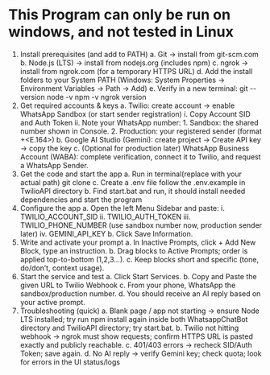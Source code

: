 # This Program can only be run on windows, and not tested in Linux

1)	Install prerequisites (and add to PATH)
    a.	Git → install from git-scm.com
    b.	Node.js (LTS) → install from nodejs.org (includes npm)
    c.	ngrok → install from ngrok.com (for a temporary HTTPS URL)
    d.	Add the install folders to your System PATH (Windows: System Properties → Environment Variables → Path → Add)
    e.	Verify in a new terminal: 
        git --version
        node -v
        npm -v
        ngrok version
2)	Get required accounts & keys
    a.	Twilio: create account → enable WhatsApp Sandbox (or start sender registration)
        i.	Copy Account SID and Auth Token
        ii.	Note your WhatsApp number:
            1.	Sandbox: the shared number shown in Console.
            2.	Production: your registered sender (format +<E.164>)
    b.	Google AI Studio (Gemini): create project → Create API key → copy the key
    c.	(Optional for production later) WhatsApp Business Account (WABA): complete verification, connect it to Twilio, and request a WhatsApp Sender.
3)	Get the code and start the app
    a.	Run in terminal(replace <your-repo-url> with your actual path)
        git clone <your-repo-url>
    c.  Create a .env file follow the .env.example in TwilioAPI directory
    b.	Find start.bat and run, it should install needed dependencies and start the program
4)	Configure the app
    a.	Open the left Menu Sidebar and paste:
        i.	TWILIO_ACCOUNT_SID
        ii.	TWILIO_AUTH_TOKEN
        iii.	TWILIO_PHONE_NUMBER (use sandbox number now, production sender later)
        iv.	GEMINI_API_KEY
    b.	Click Save Information.
5)	Write and activate your prompt
    a.	In Inactive Prompts, click + Add New Block, type an instruction.
    b.	Drag blocks to Active Prompts; order is applied top-to-bottom (1,2,3…).
    c.	Keep blocks short and specific (tone, do/don’t, context usage).
6)	Start the service and test
    a.	Click Start Services.
    b.	Copy and Paste the given URL to Twilio Webhook
    c.	From your phone, WhatsApp the sandbox/production number.
    d.	You should receive an AI reply based on your active prompt.
7)	Troubleshooting (quick)
    a.	Blank page / app not starting → ensure Node LTS installed; try run npm install again inside both WhatsappChatBot directory and TwilioAPI directory; try start.bat.
    b.	Twilio not hitting webhook → ngrok must show requests; confirm HTTPS URL is pasted exactly and publicly reachable.
    c.	401/403 errors → recheck SID/Auth Token; save again.
    d.	No AI reply → verify Gemini key; check quota; look for errors in the UI status/logs
